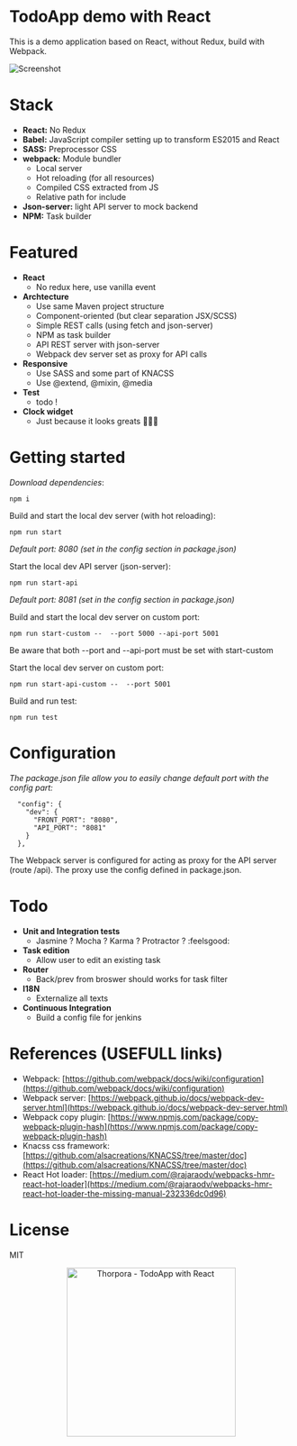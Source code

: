 TodoApp demo with React
=========================

This is a demo application based on React, without Redux, build with Webpack.

![Screenshot](http://thorpora.fr/wp-content/uploads/2017/01/screenshot.png)

# Stack

 * **React:** No Redux
 * **Babel:** JavaScript compiler setting up to transform ES2015 and React
 * **SASS:** Preprocessor CSS
 * **webpack:** Module bundler
   * Local server
   * Hot reloading (for all resources)
   * Compiled CSS extracted from JS
   * Relative path for include
 * **Json-server:** light API server to mock backend
 * **NPM:** Task builder
 
# Featured
 * **React**
   * No redux here, use vanilla event
 * **Archtecture** 
   * Use same Maven project structure
   * Component-oriented (but clear separation JSX/SCSS)
   * Simple REST calls (using fetch and json-server)
   * NPM as task builder
   * API REST server with json-server
   * Webpack dev server set as proxy for API calls
 * **Responsive**
   * Use SASS and some part of KNACSS
   * Use @extend, @mixin, @media
 * **Test**
   * todo !
 * **Clock widget** 
   * Just because it looks greats 🤘🤘:metal:
   
# Getting started
_Download dependencies_:
```
npm i
```
Build and start the local dev server (with hot reloading):
```
npm run start
```
_Default port: 8080 (set in the config section in package.json)_

Start the local dev API server (json-server):
```
npm run start-api
```
_Default port: 8081 (set in the config section in package.json)_

Build and start the local dev server on custom port:
```
npm run start-custom --  --port 5000 --api-port 5001
```
Be aware that both --port and --api-port must be set with start-custom 

Start the local dev server on custom port:
```
npm run start-api-custom --  --port 5001
```
Build and run test:
```
npm run test
```

# Configuration
_The package.json file allow you to easily change default port with the config part:_
```
  "config": {
    "dev": {
      "FRONT_PORT": "8080",
      "API_PORT": "8081"
    }
  },
```
The Webpack server is configured for acting as proxy for the API server (route /api). The proxy use the config defined in package.json.

# Todo
 * **Unit and Integration tests**
   * Jasmine ? Mocha ? Karma ? Protractor ? :feelsgood:
 * **Task edition**
   * Allow user to edit an existing task
 * **Router**
   * Back/prev from broswer should works for task filter
 * **I18N**
   * Externalize all texts
 * **Continuous Integration**
   * Build a config file for jenkins

# References (USEFULL links)
 * Webpack: [https://github.com/webpack/docs/wiki/configuration](https://github.com/webpack/docs/wiki/configuration)
 * Webpack server: [https://webpack.github.io/docs/webpack-dev-server.html](https://webpack.github.io/docs/webpack-dev-server.html)
 * Webpack copy plugin: [https://www.npmjs.com/package/copy-webpack-plugin-hash](https://www.npmjs.com/package/copy-webpack-plugin-hash)
 * Knacss css framework: [https://github.com/alsacreations/KNACSS/tree/master/doc](https://github.com/alsacreations/KNACSS/tree/master/doc)
 * React Hot loader: [https://medium.com/@rajaraodv/webpacks-hmr-react-hot-loader](https://medium.com/@rajaraodv/webpacks-hmr-react-hot-loader-the-missing-manual-232336dc0d96)

# License
MIT

<p align="center">
  <a href="http://thorpora.fr">
    <img src="http://thorpora.fr/wp-content/uploads/2015/03/thorpora4.4.png" width="300" alt="Thorpora - TodoApp with React">
  </a>
</p>
